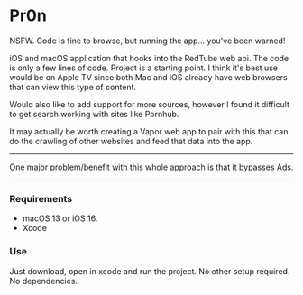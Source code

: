 # Pr0n

NSFW. Code is fine to browse, but running the app... you've been warned!

iOS and macOS application that hooks into the RedTube web api.
The code is only a few lines of code. Project is a starting point. 
I think it's best use would be on Apple TV since both Mac and iOS already have web browsers that can view this type of content.

Would also like to add support for more sources, however I found it difficult to get search working with sites like Pornhub.

It may actually be worth creating a Vapor web app to pair with this that can do the crawling of other websites and feed that data into the app.

----------------

One major problem/benefit with this whole approach is that it bypasses Ads.


----------------

### Requirements
- macOS 13 or iOS 16.
- Xcode

### Use

Just download, open in xcode and run the project. No other setup required. No dependencies.

